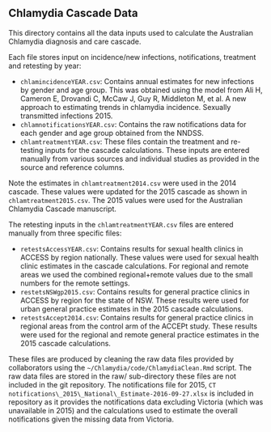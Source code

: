 ## Chlamydia Cascade Data ##

This directory contains all the data inputs used to calculate the Australian Chlamydia diagnosis and care cascade.

Each file stores input on incidence/new infections, notifications, treatment and retesting by year:

- `chlamincidenceYEAR.csv`: Contains annual estimates for new infections by gender and age group. This was obtained using the model from Ali H, Cameron E, Drovandi C, McCaw J, Guy R, Middleton M, et al. A new approach to estimating trends in chlamydia incidence. Sexually transmitted infections 2015.
- `chlamnotificationsYEAR.csv`: Contains the raw notifications data for each gender and age group obtained from the NNDSS. 
- `chlamtreatmentYEAR.csv`: These files contain the treatment and re-testing inputs for the cascade calculations. These inputs are entered manually from various sources and individual studies as provided in the source and reference columns. 

Note the estimates in `chlamtreatment2014.csv` were used in the 2014 cascade. These values were updated for the 2015 cascade as shown in `chlamtreatment2015.csv`. The 2015 values were used for the Australian Chlamydia Cascade manuscript.  

The retesting inputs in the `chlamtreatmentYEAR.csv` files are entered manually from three specific files:  

- `retestsAccessYEAR.csv`: Contains results for sexual health clinics in ACCESS by region nationally. These values were used for sexual health clinic estimates in the cascade calculations. For regional and remote areas we used the combined regional+remote values due to the small numbers for the remote settings. 
- `restetsNSWgp2015.csv`: Contains results for general practice clinics in ACCESS by region for the state of NSW. These results were used for urban general practice estimates in the 2015 cascade calculations.
- `retestsAccept2014.csv`: Contains results for general practice clinics in regional areas from the control arm of the ACCEPt study. These results were used for the regional and remote general practice estimates in the 2015 cascade calculations.

These files are produced by cleaning the raw data files provided by collaborators using the `~/Chlamydia/code/ChlamydiaClean.Rmd` script. The raw data files are stored in the raw/ sub-directory these files are not included in the git repository. The notifications file for 2015,
`CT notifications\_2015\_National\_Estimate-2016-09-27.xlsx` is included in repository as it provides the notifications data excluding Victoria (which was unavailable in 2015) and the calculations used to estimate the overall notifications given the missing data from Victoria. 



